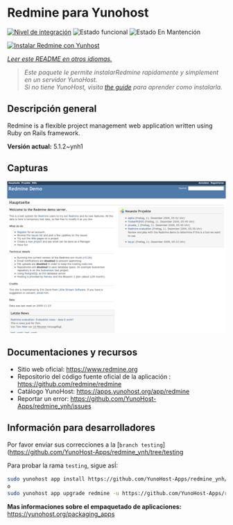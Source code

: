 <!--
Este archivo README esta generado automaticamente<https://github.com/YunoHost/apps/tree/master/tools/readme_generator>
No se debe editar a mano.
-->

# Redmine para Yunohost

[![Nivel de integración](https://dash.yunohost.org/integration/redmine.svg)](https://dash.yunohost.org/appci/app/redmine) ![Estado funcional](https://ci-apps.yunohost.org/ci/badges/redmine.status.svg) ![Estado En Mantención](https://ci-apps.yunohost.org/ci/badges/redmine.maintain.svg)

[![Instalar Redmine con Yunhost](https://install-app.yunohost.org/install-with-yunohost.svg)](https://install-app.yunohost.org/?app=redmine)

*[Leer este README en otros idiomas.](./ALL_README.md)*

> *Este paquete le permite instalarRedmine rapidamente y simplement en un servidor YunoHost.*  
> *Si no tiene YunoHost, visita [the guide](https://yunohost.org/install) para aprender como instalarla.*

## Descripción general

Redmine is a flexible project management web application written using Ruby on Rails framework.


**Versión actual:** 5.1.2~ynh1

## Capturas

![Captura de Redmine](./doc/screenshots/Redmine-demo.png)

## Documentaciones y recursos

- Sitio web oficial: <https://www.redmine.org>
- Repositorio del código fuente oficial de la aplicación : <https://github.com/redmine/redmine>
- Catálogo YunoHost: <https://apps.yunohost.org/app/redmine>
- Reportar un error: <https://github.com/YunoHost-Apps/redmine_ynh/issues>

## Información para desarrolladores

Por favor enviar sus correcciones a la [`branch testing`](https://github.com/YunoHost-Apps/redmine_ynh/tree/testing

Para probar la rama `testing`, sigue asÍ:

```bash
sudo yunohost app install https://github.com/YunoHost-Apps/redmine_ynh/tree/testing --debug
o
sudo yunohost app upgrade redmine -u https://github.com/YunoHost-Apps/redmine_ynh/tree/testing --debug
```

**Mas informaciones sobre el empaquetado de aplicaciones:** <https://yunohost.org/packaging_apps>
